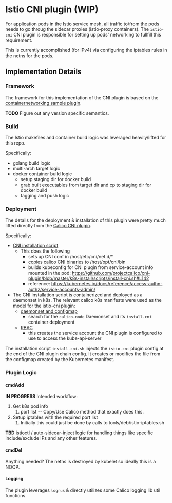 # Istio CNI plugin (WIP)

For application pods in the Istio service mesh, all traffic to/from the pods needs to go throug the
sidecar proxies (istio-proxy containers).  The `istio-cni` CNI plugin is responsible for setting
up pods' networking to fullfill this requirement.

This is currently accomplished (for IPv4) via configuring the iptables rules in the netns for the pods.

## Implementation Details

### Framework
The framework for this implementation of the CNI plugin is based on the
[containernetworking sample plugin](https://github.com/containernetworking/plugins/blob/master/plugins/sample).

**TODO** Figure out any version specific semantics.

### Build
The Istio makefiles and container build logic was leveraged heavily/lifted for this repo.

Specifically:
- golang build logic
- multi-arch target logic
- docker container build logic
  - setup staging dir for docker build
  - grab built executables from target dir and cp to staging dir for docker build
  - tagging and push logic

### Deployment
The details for the deployment & installation of this plugin were pretty much lifted directly from the
[Calico CNI plugin](https://github.com/projectcalico/cni-plugin).

Specifically:
  - [CNI installation script](https://github.com/projectcalico/cni-plugin/blob/master/k8s-install/scripts/install-cni.sh)
    - This does the following
      - sets up CNI conf in /host/etc/cni/net.d/*
      - copies calico CNI binaries to /host/opt/cni/bin
      - builds kubeconfig for CNI plugin from service-account info mounted in the pod:
        https://github.com/projectcalico/cni-plugin/blob/master/k8s-install/scripts/install-cni.sh#L142
      - reference: https://kubernetes.io/docs/reference/access-authn-authz/service-accounts-admin/
  - The CNI installation script is containerized and deployed as a daemonset in k8s.  The relevant
    calico k8s manifests were used as the model for the istio-cni plugin:
    - [daemonset and configmap](https://docs.projectcalico.org/v3.2/getting-started/kubernetes/installation/hosted/calico.yaml)
      - search for the `calico-node` Daemonset and its `install-cni` container deployment
    - [RBAC](https://docs.projectcalico.org/v3.2/getting-started/kubernetes/installation/rbac.yaml)
      - this creates the service account the CNI plugin is configured to use to access the kube-api-server

The installation script `install-cni.sh` injects the `istio-cni` plugin config at the end of the CNI plugin chain
config.  It creates or modifies the file from the configmap created by the Kubernetes manifest.

### Plugin Logic

#### cmdAdd
**IN PROGRESS**  Intended workflow:
1.  Get k8s pod info
    1. port list -- Copy/Use Calico method that exactly does this.
1.  Setup iptables with the required port list
    1.  Initially this could just be done by calls to tools/deb/istio-iptables.sh


**TBD** istioctl / auto-sidecar-inject logic for handling things like specific include/exclude IPs and any
other features.

#### cmdDel
Anything needed?  The netns is destroyed by kubelet so ideally this is a NOOP.

#### Logging
The plugin leverages `logrus` & directly utilizes some Calico logging lib util functions.

